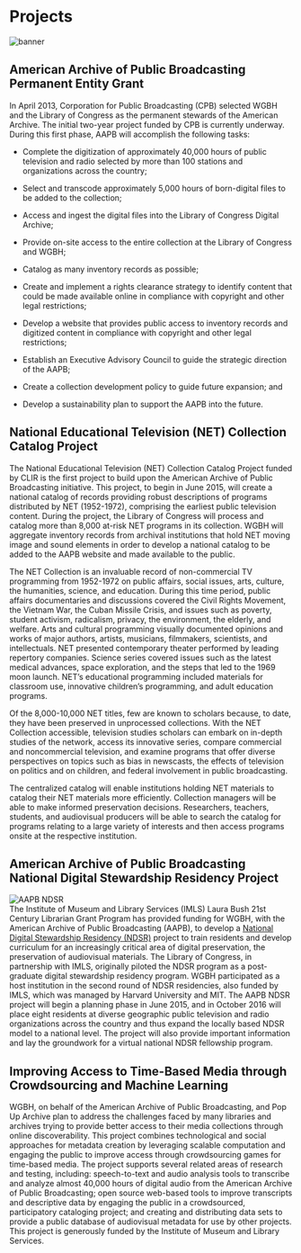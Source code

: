 # Projects

![banner](/page-banners/banner4.jpg)

## American Archive of Public Broadcasting Permanent Entity Grant

In April 2013, Corporation for Public Broadcasting (CPB) selected WGBH and the Library of Congress as the permanent stewards of the American Archive. The initial two-year project funded by CPB is currently underway. During this first phase, AAPB will accomplish the following tasks: 

- Complete the digitization of approximately 40,000 hours of public television and radio selected by more than 100 stations and organizations across the country;

- Select and transcode approximately 5,000 hours of born-digital files to be added to the collection;

- Access and ingest the digital files into the Library of Congress Digital Archive;

- Provide on-site access to the entire collection at the Library of Congress and WGBH;

- Catalog as many inventory records as possible;

- Create and implement a rights clearance strategy to identify content that could be made available online in compliance with copyright and other legal restrictions;

- Develop a website that provides public access to inventory records and digitized content in compliance with copyright and other legal restrictions;

- Establish an Executive Advisory Council to guide the strategic direction of the AAPB;

- Create a collection development policy to guide future expansion; and

- Develop a sustainability plan to support the AAPB into the future.

## National Educational Television (NET) Collection Catalog Project

The National Educational Television (NET) Collection Catalog Project funded by CLIR is the first project to build upon the American Archive of Public Broadcasting initiative. This project, to begin in June 2015, will create a national catalog of records providing robust descriptions of programs distributed by NET (1952-1972), comprising the earliest public television content. During the project, the Library of Congress will process and catalog more than 8,000 at-risk NET programs in its collection. WGBH will aggregate inventory records from archival institutions that hold NET moving image and sound elements in order to develop a national catalog to be added to the AAPB website and made available to the public. 

The NET Collection is an invaluable record of non-commercial TV programming from 1952-1972 on public affairs, social issues, arts, culture, the humanities, science, and education. During this time period, public affairs documentaries and discussions covered the Civil Rights Movement, the Vietnam War, the Cuban Missile Crisis, and issues such as poverty, student activism, radicalism, privacy, the environment, the elderly, and welfare. Arts and cultural programming visually documented opinions and works of major authors, artists, musicians, filmmakers, scientists, and intellectuals. NET presented contemporary theater performed by leading repertory companies. Science series covered issues such as the latest medical advances, space exploration, and the steps that led to the 1969 moon launch. NET’s educational programming included materials for classroom use, innovative children’s programming, and adult education programs. 

Of the 8,000-10,000 NET titles, few are known to scholars because, to date, they have been preserved in unprocessed collections. With the NET Collection accessible, television studies scholars can embark on in-depth studies of the network, access its innovative series, compare commercial and noncommercial television, and examine programs that offer diverse perspectives on topics such as bias in newscasts, the effects of television on politics and on children, and federal involvement in public broadcasting.

The centralized catalog will enable institutions holding NET materials to catalog their NET materials more efficiently. Collection managers will be able to make informed preservation decisions. Researchers, teachers, students, and audiovisual producers will be able to search the catalog for programs relating to a large variety of interests and then access programs onsite at the respective institution. 

## American Archive of Public Broadcasting National Digital Stewardship Residency Project
![AAPB NDSR](https://s3.amazonaws.com/americanarchive.org/org-logos/aapb_ndsr_logo.png)</br>
The Institute of Museum and Library Services (IMLS) Laura Bush 21st Century Librarian Grant Program has provided funding for WGBH, with the American Archive of Public Broadcasting (AAPB), to develop a [National Digital Stewardship Residency (NDSR)](http://ndsr.americanarchive.org/) project to train residents and develop curriculum for an increasingly critical area of digital preservation, the preservation of audiovisual materials. The Library of Congress, in partnership with IMLS, originally piloted the NDSR program as a post-graduate digital stewardship residency program. WGBH participated as a host institution in the second round of NDSR residencies, also funded by IMLS, which was managed by Harvard University and MIT. The AAPB NDSR project will begin a planning phase in June 2015, and in October 2016 will place eight residents at diverse geographic public television and radio organizations across the country and thus expand the locally based NDSR model to a national level. The project will also provide important information and lay the groundwork for a virtual national NDSR fellowship program.

## Improving Access to Time-Based Media through Crowdsourcing and Machine Learning
WGBH, on behalf of the American Archive of Public Broadcasting, and Pop Up Archive plan to address the challenges faced by many libraries and archives trying to provide better access to their media collections through online discoverability. This project combines technological and social approaches for metadata creation by leveraging scalable computation and engaging the public to improve access through crowdsourcing games for time-based media. The project supports several related areas of research and testing, including: speech-to-text and audio analysis tools to transcribe and analyze almost 40,000 hours of digital audio from the American Archive of Public Broadcasting; open source web-based tools to improve transcripts and descriptive data by engaging the public in a crowdsourced, participatory cataloging project; and creating and distributing data sets to provide a public database of audiovisual metadata for use by other projects. This project is generously funded by the Institute of Museum and Library Services.
